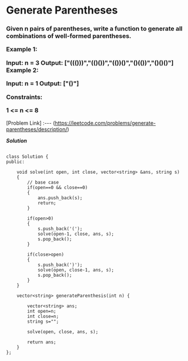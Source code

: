 # Generate Parentheses

<h3>
  Given n pairs of parentheses, write a function to generate all combinations of well-formed parentheses.

 

Example 1:

Input: n = 3
Output: ["((()))","(()())","(())()","()(())","()()()"]
Example 2:

Input: n = 1
Output: ["()"]
 

Constraints:

1 <= n <= 8
</h3>

[Problem Link] :--- (https://leetcode.com/problems/generate-parentheses/description/)

***Solution***

```

class Solution {
public:

    void solve(int open, int close, vector<string> &ans, string s)
    {
        // base case
        if(open==0 && close==0)
        {
            ans.push_back(s);
            return;
        }
    
        if(open>0)
        {
            s.push_back('(');
            solve(open-1, close, ans, s);
            s.pop_back();
        }
    
        if(close>open)
        {
            s.push_back(')');
            solve(open, close-1, ans, s);
            s.pop_back();
        }
    }

    vector<string> generateParenthesis(int n) {
        
        vector<string> ans;
        int open=n;
        int close=n;
        string s="";
    
        solve(open, close, ans, s);
        
        return ans;
    }
};

```
